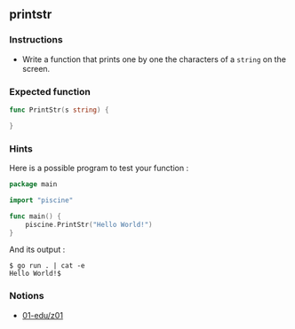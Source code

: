 ## printstr

### Instructions

- Write a function that prints one by one the characters of a `string` on the screen.

### Expected function

```go
func PrintStr(s string) {

}
```

### Hints

Here is a possible program to test your function :

```go
package main

import "piscine"

func main() {
	piscine.PrintStr("Hello World!")
}
```

And its output :

```console
$ go run . | cat -e
Hello World!$ 
```

### Notions

- [01-edu/z01](https://github.com/01-edu/z01)

